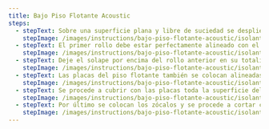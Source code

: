 ```yaml
---
title: Bajo Piso Flotante Acoustic
steps:
  - stepText: Sobre una superficie plana y libre de suciedad se despliega el primer rollo del producto de muro a muro. No es necesario pegarlo al piso.
    stepImage: /images/instructions/bajo-piso-flotante-acoustic/isolant-aislantes-linea-pisos-bajo-piso-flotante-acoustic-paso-a-paso-colocacion-paso-1.jpg
  - stepText: El primer rollo debe estar perfectamente alineado con el muro y sucesivamente los demás rollos se alinean con el primero. Se suelen dejar hasta 5 cm de rollo por encima del nivel de la altura del zócalo.
    stepImage: /images/instructions/bajo-piso-flotante-acoustic/isolant-aislantes-linea-pisos-bajo-piso-flotante-acoustic-paso-a-paso-colocacion-paso-2.jpg
  - stepText: Deje el solape por encima del rollo anterior en su totalidad, en forma prolija y sin pliegues. Las flechas impresas indican el sentido del solape.
    stepImage: /images/instructions/bajo-piso-flotante-acoustic/isolant-aislantes-linea-pisos-bajo-piso-flotante-acoustic-paso-a-paso-colocacion-paso-3.jpg
  - stepText: Las placas del piso flotante también se colocan alineadas con el primer muro, dejando un espacio mínimo entre estas y la pared. Siempre seguir las recomendaciones del fabricante del piso flotante.
    stepImage: /images/instructions/bajo-piso-flotante-acoustic/isolant-aislantes-linea-pisos-bajo-piso-flotante-acoustic-paso-a-paso-colocacion-paso-4.jpg
  - stepText: Se procede a cubrir con las placas toda la superficie del piso, realizando los cortes necesarios al finalizar. Evalúe previamente donde le conviene dejar aquellas placas que deberían ser cortadas.
    stepImage: /images/instructions/bajo-piso-flotante-acoustic/isolant-aislantes-linea-pisos-bajo-piso-flotante-acoustic-paso-a-paso-colocacion-paso-5.jpg
  - stepText: Por último se colocan los zócalos y se procede a cortar con una trincheta el material excedente.
    stepImage: /images/instructions/bajo-piso-flotante-acoustic/isolant-aislantes-linea-pisos-bajo-piso-flotante-acoustic-paso-a-paso-colocacion-paso-6.jpg
---
```

